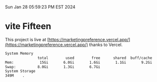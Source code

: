 Sun Jan 28 05:59:23 PM EST 2024

# vite Fifteen


This project is live at [https://marketingpreference.vercel.app/](https://marketingpreference.vercel.app/) thanks to Vercel.

```bash
System Memory
               total        used        free      shared  buff/cache   available
Mem:            15Gi       6.0Gi       1.6Gi       1.1Gi       9.2Gi       9.3Gi
Swap:          8.0Gi       1.3Gi       6.7Gi
System Storage
349M	.
```
```bash
